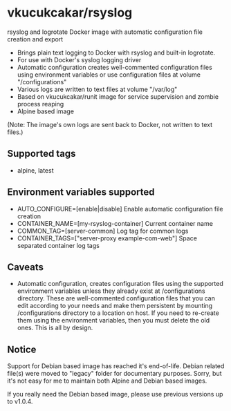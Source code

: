 # vkucukcakar/rsyslog

rsyslog and logrotate Docker image with automatic configuration file creation and export

* Brings plain text logging to Docker with rsyslog and built-in logrotate.
* For use with Docker's syslog logging driver
* Automatic configuration creates well-commented configuration files using environment variables or use configuration files at volume "/configurations"
* Various logs are written to text files at volume "/var/log"
* Based on vkucukcakar/runit image for service supervision and zombie process reaping
* Alpine based image

(Note: The image's own logs are sent back to Docker, not written to text files.)

## Supported tags

* alpine, latest

## Environment variables supported

* AUTO_CONFIGURE=[enable|disable]
	Enable automatic configuration file creation
* CONTAINER_NAME=[my-rsyslog-container]
	Current container name
* COMMON_TAG=[server-common]
	Log tag for common logs
* CONTAINER_TAGS=["server-proxy example-com-web"]
	Space separated container log tags
	
## Caveats

* Automatic configuration, creates configuration files using the supported environment variables 
  unless they already exist at /configurations directory. These are well-commented configuration files
  that you can edit according to your needs and make them persistent by mounting /configurations directory 
  to a location on host. If you need to re-create them using the environment variables, then you must
  delete the old ones. This is all by design.

## Notice

Support for Debian based image has reached it's end-of-life.
Debian related file(s) were moved to "legacy" folder for documentary purposes.
Sorry, but it's not easy for me to maintain both Alpine and Debian based images.

If you really need the Debian based image, please use previous versions up to v1.0.4.
